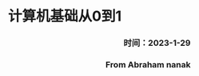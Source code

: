 # <center>计算机基础从0到1</center>
### <p align="right">时间：2023-1-29</p>
### <p align="right">From Abraham nanak</p>